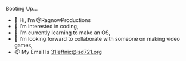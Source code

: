 Booting Up...

- 👋 Hi, I’m @RagnowProductions
- 👀 I’m interested in coding,
- 🌱 I’m currently learning to make an OS,
- 💞️ I’m looking forward to collaborate with someone on making video games,
- 📫 My Email Is 31leffnic@isd721.org

<!---
RagnowProductions/RagnowProductions is a ✨ special ✨ repository because its `Startup.md` (this file) appears on your GitHub profile.
You can click the Preview link to take a look at your changes.
--->

